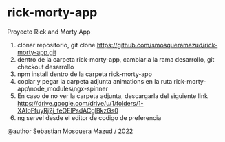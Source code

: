 # rick-morty-app
Proyecto Rick and Morty App

1. clonar repositorio, git clone https://github.com/smosqueramazud/rick-morty-app.git 
2. dentro de la carpeta rick-morty-app, cambiar a la rama desarrollo, git checkout desarrollo
3. npm install dentro de la carpeta rick-morty-app
4. copiar y pegar la carpeta adjunta animations en la ruta rick-morty-app\node_modules\ngx-spinner
5. En caso de no ver la carpeta adjunta, descargarla del siguiente link https://drive.google.com/drive/u/1/folders/1-XAloFfuyRj2j_feOElPsdACglBkzGs0
6. ng serve! desde el editor de codigo de preferencia

@author Sebastian Mosquera Mazud / 2022
